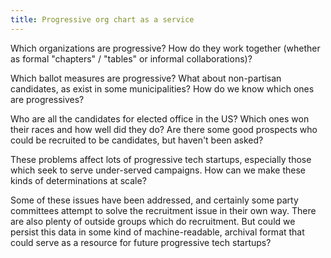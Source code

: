 ```yaml
---
title: Progressive org chart as a service
---
```


Which organizations are progressive? How do they work together (whether as formal "chapters" / "tables" or informal collaborations)?

Which ballot measures are progressive? What about non-partisan candidates, as exist in some municipalities? How do we know which ones are progressives?

Who are all the candidates for elected office in the US? Which ones won their races and how well did they do? Are there some good prospects who could be recruited to be candidates, but haven't been asked?

These problems affect lots of progressive tech startups, especially those which seek to serve under-served campaigns. How can we make these kinds of determinations at scale?

Some of these issues have been addressed, and certainly some party committees attempt to solve the recruitment issue in their own way. There are also plenty of outside groups which do recruitment. But could we persist this data in some kind of machine-readable, archival format that could serve as a resource for future progressive tech startups?